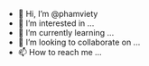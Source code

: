 - 👋 Hi, I’m @phamviety
- 👀 I’m interested in ...
- 🌱 I’m currently learning ...
- 💞️ I’m looking to collaborate on ...
- 📫 How to reach me ...

<!---
phamviety/phamviety is a ✨ special ✨ repository because its `README.md` (this file) appears on your GitHub profile.
You can click the Preview link to take a look at your changes.
--->
